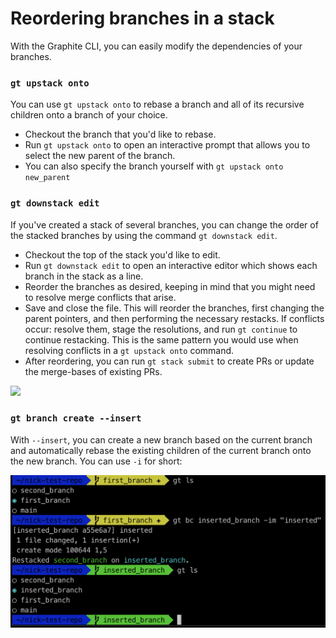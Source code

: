 # Reordering branches in a stack

With the Graphite CLI, you can easily modify the dependencies of your branches.

### `gt upstack onto`

You can use `gt upstack onto` to rebase a branch and all of its recursive children onto a branch of your choice.

* Checkout the branch that you'd like to rebase.
* Run `gt upstack onto` to open an interactive prompt that allows you to select the new parent of the branch.
* You can also specify the branch yourself with `gt upstack onto new_parent`

### `gt downstack edit`

If you've created a stack of several branches, you can change the order of the stacked branches by using the command `gt downstack edit`.

* Checkout the top of the stack you'd like to edit.
* Run `gt downstack edit` to open an interactive editor which shows each branch in the stack as a line.
* Reorder the branches as desired, keeping in mind that you might need to resolve merge conflicts that arise.
* Save and close the file. This will reorder the branches, first changing the parent pointers, and then performing the necessary restacks. If conflicts occur: resolve them, stage the resolutions, and run `gt continue` to continue restacking. This is the same pattern you would use when resolving conflicts in a `gt upstack onto` command.
* After reordering, you can run `gt stack submit` to create PRs or update the merge-bases of existing PRs.

![](../../.gitbook/assets/downstack\_edit\_demo\_large.gif)

### `gt branch create --insert`

With `--insert`, you can create a new branch based on the current branch and automatically rebase the existing children of the current branch onto the new branch.  You can use `-i` for short:

![](<../../.gitbook/assets/image (10).png>)



